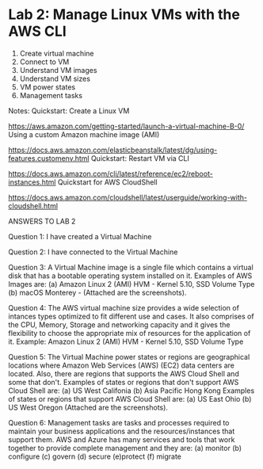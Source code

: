# Lab 2: Manage Linux VMs with the AWS CLI


1. Create virtual machine
2. Connect to VM
3. Understand VM images
4. Understand VM sizes
5. VM power states
6. Management tasks



Notes:
Quickstart: Create a Linux VM

https://aws.amazon.com/getting-started/launch-a-virtual-machine-B-0/
Using a custom Amazon machine image (AMI)

https://docs.aws.amazon.com/elasticbeanstalk/latest/dg/using-features.customenv.html
Quickstart: Restart VM via CLI

https://docs.aws.amazon.com/cli/latest/reference/ec2/reboot-instances.html
Quickstart for AWS CloudShell

https://docs.aws.amazon.com/cloudshell/latest/userguide/working-with-cloudshell.html

ANSWERS TO LAB 2

Question 1:  I have created a Virtual Machine 

Question 2: I have connected to the Virtual Machine

Question 3: A Virtual Machine image is a single file which contains a virtual disk that has a bootable operating system installed on it. Examples of AWS Images are: (a) Amazon Linux 2 (AMI) HVM - Kernel 5.10, SSD Volume Type (b) macOS Monterey - (Attached are the screenshots).

Question 4: The AWS virtual machine size provides a wide selection of intances types optimized to fit different use and cases. It also comprises of the CPU, Memory, Storage and networking capacity and it gives the flexibility to choose the appropriate mix of resources for the application of it. Example: Amazon Linux 2 (AMI) HVM - Kernel 5.10, SSD Volume Type

Question 5: The Virtual Machine power states or regions are geographical locations where Amazon Web Services (AWS) (EC2) data centers are located. Also, there are regions that supports the AWS Cloud Shell and some that don't. 
Examples of states or regions that don't support AWS Cloud Shell are: (a) US West Califonia (b) Asia Pacific Hong Kong
Examples of states or regions that support AWS Cloud Shell are: (a) US East Ohio  (b) US West Oregon 
(Attached are the screenshots).

Question 6:  Management tasks are tasks and processes required to maintain your business applications and the resources/instances that support them. AWS and Azure has many services and tools that work together to provide complete management and they are: (a) monitor (b) configure (c) govern (d) secure (e)protect (f) migrate
